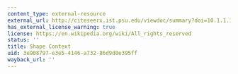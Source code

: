 ```yaml
---
content_type: external-resource
external_url: http://citeseerx.ist.psu.edu/viewdoc/summary?doi=10.1.1.18.8852
has_external_license_warning: true
license: https://en.wikipedia.org/wiki/All_rights_reserved
status: ''
title: Shape Context
uid: 3e908797-e3e5-4146-a732-86d9d0e395ff
wayback_url: ''
---
```


